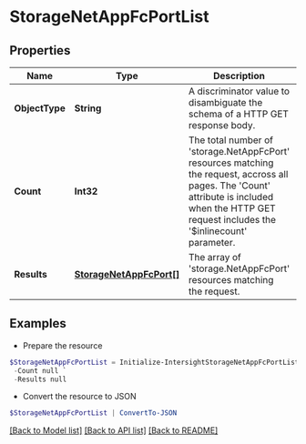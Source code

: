 # StorageNetAppFcPortList
## Properties

Name | Type | Description | Notes
------------ | ------------- | ------------- | -------------
**ObjectType** | **String** | A discriminator value to disambiguate the schema of a HTTP GET response body. | 
**Count** | **Int32** | The total number of &#39;storage.NetAppFcPort&#39; resources matching the request, accross all pages. The &#39;Count&#39; attribute is included when the HTTP GET request includes the &#39;$inlinecount&#39; parameter. | [optional] 
**Results** | [**StorageNetAppFcPort[]**](StorageNetAppFcPort.md) | The array of &#39;storage.NetAppFcPort&#39; resources matching the request. | [optional] 

## Examples

- Prepare the resource
```powershell
$StorageNetAppFcPortList = Initialize-IntersightStorageNetAppFcPortList  -ObjectType null `
 -Count null `
 -Results null
```

- Convert the resource to JSON
```powershell
$StorageNetAppFcPortList | ConvertTo-JSON
```

[[Back to Model list]](../README.md#documentation-for-models) [[Back to API list]](../README.md#documentation-for-api-endpoints) [[Back to README]](../README.md)

